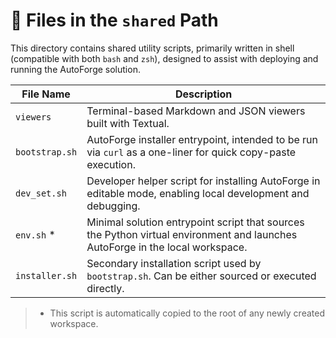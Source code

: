 # 📁 Files in the `shared` Path

This directory contains shared utility scripts, primarily written in shell (compatible with both `bash` and `zsh`),
designed to assist with deploying and running the AutoForge solution.

| File Name      | Description                                                                                                                   |
|----------------|-------------------------------------------------------------------------------------------------------------------------------|
| `viewers`      | Terminal-based Markdown and JSON viewers built with Textual.                                                                  |
| `bootstrap.sh` | AutoForge installer entrypoint, intended to be run via `curl` as a one-liner for quick copy-paste execution.                  |
| `dev_set.sh`   | Developer helper script for installing AutoForge in editable mode, enabling local development and debugging.                  |
| `env.sh` *     | Minimal solution entrypoint script that sources the Python virtual environment and launches AutoForge in the local workspace. |
| `installer.sh` | Secondary installation script used by `bootstrap.sh`. Can be either sourced or executed directly.                             |

> * This script is automatically copied to the root of any newly created workspace.
